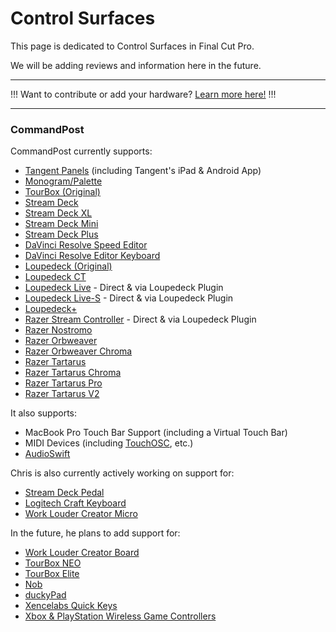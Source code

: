 # Control Surfaces

This page is dedicated to Control Surfaces in Final Cut Pro.

We will be adding reviews and information here in the future.

---

!!!
Want to contribute or add your hardware? [Learn more here!](/contribute/)
!!!

---

### CommandPost

CommandPost currently supports:

- [Tangent Panels](http://tangentwave.co.uk) (including Tangent's iPad & Android App)<br />
- [Monogram/Palette](https://monogramcc.com)<br />
- [TourBox (Original)](https://www.tourboxtech.com)<br />
- [Stream Deck](https://www.elgato.com/en/gaming/stream-deck)<br />
- [Stream Deck XL](https://www.elgato.com/en/gaming/stream-deck)<br />
- [Stream Deck Mini](https://www.elgato.com/en/gaming/stream-deck)<br />
- [Stream Deck Plus](https://www.elgato.com/en/gaming/stream-deck)<br />
- [DaVinci Resolve Speed Editor](https://www.blackmagicdesign.com/media/release/20201109-02)<br />
- [DaVinci Resolve Editor Keyboard](https://www.blackmagicdesign.com/au/products/davinciresolve/keyboard)<br />
- [Loupedeck (Original)](https://loupedeck.com)<br />
- [Loupedeck CT](https://loupedeck.com)<br />
- [Loupedeck Live](https://loupedeck.com) - Direct & via Loupedeck Plugin<br />
- [Loupedeck Live-S](https://www.indiegogo.com/projects/loupedeck-live-s-customizable-streaming-console#/) - Direct & via Loupedeck Plugin<br />
- [Loupedeck+](https://loupedeck.com)<br />
- [Razer Stream Controller](https://www.razer.com/au-en/streaming-accessories/razer-stream-controller) - Direct & via Loupedeck Plugin<br />
- [Razer Nostromo](https://www2.razer.com/ap-en/gaming-keyboards-keypads/razer-nostromo)<br />
- [Razer Orbweaver](https://www2.razer.com/ap-en/gaming-keyboards-keypads/razer-orbweaver-2012)<br />
- [Razer Orbweaver Chroma](https://mysupport.razer.com/app/answers/detail/a_id/3619/~/razer-orbweaver-chroma-%7C-rz07-01440-support)<br />
- [Razer Tartarus](https://mysupport.razer.com/app/answers/detail/a_id/3614/~/razer-tartarus-%7C-rz07-010301-support)<br />
- [Razer Tartarus Chroma](https://mysupport.razer.com/app/answers/detail/a_id/3617/~/razer-tartarus-chroma-%7C-rz07-01510-support)<br />
- [Razer Tartarus Pro](https://www.razer.com/au-en/gaming-keypads/razer-tartarus-pro)<br />
- [Razer Tartarus V2](https://www.razer.com/gaming-keypads/Razer-Tartarus-V2/RZ07-02270100-R3U1)

It also supports:

- MacBook Pro Touch Bar Support (including a Virtual Touch Bar)
- MIDI Devices (including [TouchOSC](https://hexler.net/products/touchosc), etc.)
- [AudioSwift](https://audioswiftapp.com)

Chris is also currently actively working on support for:

- [Stream Deck Pedal](https://www.elgato.com/en/stream-deck-pedal)
- [Logitech Craft Keyboard](https://www.logitech.com/en-us/products/keyboards/craft.920-008484.html)
- [Work Louder Creator Micro](https://worklouder.cc/creator-micro/)

In the future, he plans to add support for:

- [Work Louder Creator Board](https://worklouder.cc/creator-board/)
- [TourBox NEO](https://www.tourboxtech.com/en/product.html)
- [TourBox Elite](https://www.tourboxtech.com/en/TourBoxElite-product.html)
- [Nob](https://www.nobcontrol.com)
- [duckyPad](https://www.kickstarter.com/projects/dekunukem/duckypad-do-it-all-mechanical-macropad)
- [Xencelabs Quick Keys](https://www.xencelabs.com/product/xencelabs-quick-keys-remote/)
- [Xbox & PlayStation Wireless Game Controllers](https://support.apple.com/en-au/HT210414)
